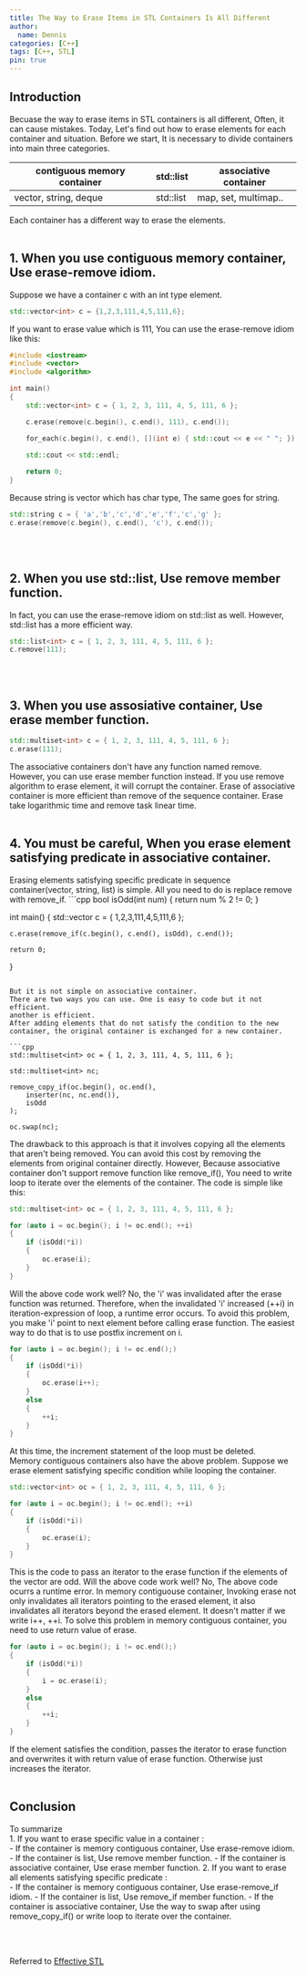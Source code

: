 ```yaml
---
title: The Way to Erase Items in STL Containers Is All Different
author:
  name: Dennis
categories: [C++]
tags: [C++, STL]
pin: true
---
```


<h2>Introduction</h2>
Becuase the way to erase items in STL containers is all different, Often, it can cause mistakes. Today, Let's find out how to erase elements for each container and situation.
Before we start, It is necessary to divide containers into main three categories.

|contiguous memory container|std::list|associative container|
|---|---|---|
|vector, string, deque | std::list | map, set, multimap..

Each container has a different way to erase the elements.
<br><br>

<h2>1. When you use contiguous memory container, Use erase-remove idiom.</h2>
Suppose we have a container c with an int type element.

```cpp
std::vector<int> c = {1,2,3,111,4,5,111,6};
```
If you want to erase value which is 111, You can use the erase-remove idiom like this:

```cpp
#include <iostream>
#include <vector>
#include <algorithm>

int main()
{
	std::vector<int> c = { 1, 2, 3, 111, 4, 5, 111, 6 };

	c.erase(remove(c.begin(), c.end(), 111), c.end());

	for_each(c.begin(), c.end(), [](int e) { std::cout << e << " "; }); 
	
	std::cout << std::endl;

	return 0;
}
```

Because string is vector which has char type, The same goes for string. 

```cpp
std::string c = { 'a','b','c','d','e','f','c','g' };
c.erase(remove(c.begin(), c.end(), 'c'), c.end());
```
<br><br>

<h2>2. When you use std::list, Use remove member function.</h2>
In fact, you can use the erase-remove idiom on std::list as well.
However, std::list has a more efficient way.

```cpp
std::list<int> c = { 1, 2, 3, 111, 4, 5, 111, 6 };
c.remove(111);
```
<br><br>

<h2>3. When you use assosiative container, Use erase member function.</h2>

```cpp
std::multiset<int> c = { 1, 2, 3, 111, 4, 5, 111, 6 };
c.erase(111);
```

The associative containers don't have any function named remove. However, you can use erase member function instead. If you use remove algorithm to erase element, it will corrupt the container.
Erase of associative container is more efficient than remove of the sequence container.
Erase take logarithmic time and remove task linear time.
<br><br>

<h2>4. You must be careful, When you erase element satisfying predicate in associative container.</h2>
Erasing elements satisfying specific predicate in sequence container(vector, string, list) is simple. All you need to do is replace remove with remove_if.
```cpp
bool isOdd(int num)
{
	return num % 2 != 0;
}

int main()
{
	std::vector<int> c = { 1,2,3,111,4,5,111,6 };

	c.erase(remove_if(c.begin(), c.end(), isOdd), c.end());

	return 0;
}
```

But it is not simple on associative container.
There are two ways you can use. One is easy to code but it not efficient.
another is efficient.
After adding elements that do not satisfy the condition to the new container, the original container is exchanged for a new container.

```cpp
std::multiset<int> oc = { 1, 2, 3, 111, 4, 5, 111, 6 };

std::multiset<int> nc;

remove_copy_if(oc.begin(), oc.end(),
	inserter(nc, nc.end()),
	isOdd
);

oc.swap(nc);
```
The drawback to this approach is that it involves copying all the elements that aren't being removed.
You can avoid this cost by removing the elements from original container directly.
However, Because associative container don't support remove function like remove_if(), You need to write loop to iterate over the elements of the container.
The code is simple like this:

```cpp
std::multiset<int> oc = { 1, 2, 3, 111, 4, 5, 111, 6 };

for (auto i = oc.begin(); i != oc.end(); ++i)
{
	if (isOdd(*i))
	{
		oc.erase(i);
	}
}
```

Will the above code work well? No, the 'i' was invalidated after the erase function was returned.
Therefore, when the invalidated 'i' increased (++i) in iteration-expression of loop, a runtime error occurs.
To avoid this problem, you make 'i' point to next element before calling erase function.
The easiest way to do that is to use postfix increment on i.

```cpp
for (auto i = oc.begin(); i != oc.end();)
{
	if (isOdd(*i))
	{
		oc.erase(i++);
	}
	else
	{
		++i;
	}
}
```

At this time, the increment statement of the loop must be deleted. <br>
Memory contiguous containers also have the above problem.
Suppose we erase element satisfying specific condition while looping the container.

```cpp
std::vector<int> oc = { 1, 2, 3, 111, 4, 5, 111, 6 };

for (auto i = oc.begin(); i != oc.end(); ++i)
{
	if (isOdd(*i))
	{
		oc.erase(i);
	}
}
```

This is the code to pass an iterator to the erase function if the elements of the vector are odd.
Will the above code work well? No, The above code ocurrs a runtime error.
In memory contiguouse container, Invoking erase not only invalidates all iterators pointing to the erased element, it also invalidates all iterators beyond the erased element. It doesn't matter if we write i++, ++i.
To solve this problem in memory contiguous container, you need to use return value of erase.
```cpp
for (auto i = oc.begin(); i != oc.end();)
{
	if (isOdd(*i))
	{
		i = oc.erase(i);
	}
	else
	{
		++i;
	}
}
```
If the element satisfies the condition, passes the iterator to erase function and overwrites it with return value of erase function. Otherwise just increases the iterator.
<br><br>

<h2>Conclusion</h2>
To summarize<br>
1. If you want to erase specific value in a container :<br>
	- If the container is memory contiguous container, Use erase-remove idiom.
	- If the container is list, Use remove member function.
	- If the container is associative container, Use erase member function.
2. If you want to erase all elements satisfying specific predicate :<br>
	- If the container is memory contiguous container, Use erase-remove_if idiom.
	- If the container is list, Use remove_if member function.
	- If the container is associative container, Use the way to swap after using remove_copy_if() or write loop to iterate over the container.

<br><br>

Referred to [Effective STL](https://www.amazon.com/Effective-STL-Addison-Wesley-Professional-Computing-ebook/dp/B004V4432W)